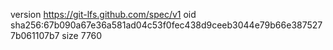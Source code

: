 version https://git-lfs.github.com/spec/v1
oid sha256:67b090a67e36a581ad04c53f0fec438d9ceeb3044e79b66e3875277b061107b7
size 7760
